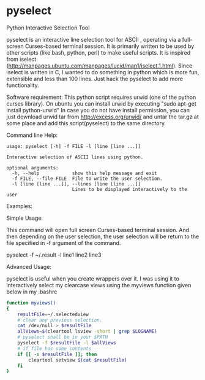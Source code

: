 pyselect
========

Python Interactive Selection Tool

pyselect is an interactive line selection tool for ASCII , operating via a
full-screen Curses-based terminal session. It is primarily written to be used by
other scripts (like bash, python, perl) to make useful scripts. It is inspired
from iselect (http://manpages.ubuntu.com/manpages/lucid/man1/iselect.1.html).
Since iselect is written in C, I wanted to do something in python which is more
fun, extensible and less than 100 lines. Just hack the pyselect to add more functionality.

Software requirement:
This python script requires urwid (one of the python curses library). On ubuntu
you can install urwid by executing "sudo apt-get install  python-urwid" In case
you do not have install permission, you can just download urwid tar from
http://excess.org/urwid/ and untar the tar.gz at some place and add this
script(pyselect) to the same directory.

Command line Help:
```
usage: pyselect [-h] -f FILE -l [line [line ...]]

Interactive selection of ASCII lines using python.

optional arguments:
  -h, --help            show this help message and exit
  -f FILE, --file FILE  File to write the user selection.
  -l [line [line ...]], --lines [line [line ...]]
                        Lines to be displayed interactively to the user
```

Examples:

Simple Usage:

This command will open full screen Curses-based terminal session. And then
depending on the user selection, the user selection will be return to the file
specified in -f argument of the command.

pyselect -f ~/.result -l line1 line2 line3

Advanced Usage:

pyselect is useful when you create wrappers over it. I was using it to
interactively select my clearcase views using the myviews function given below
in my .bashrc

```bash
function myviews()
{
    resultFile=~/.selectedview
    # clear any previous selection.
    cat /dev/null > $resultFile
    allViews=$(cleartool lsview -short | grep $LOGNAME)
    # pyselect shall be in your $PATH
    pyselect -f $resultFile -l $allViews
    # if file has some contents
    if [[ -s $resultFile ]]; then
        cleartool setview $(cat $resultFile)
    fi
}
```
